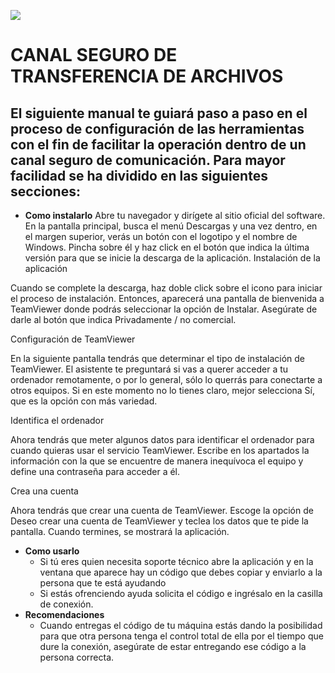 ![](https://updraftplus.com/wp-content/uploads/2013/01/dropbox-02-1024x1024.png)


# **CANAL SEGURO DE TRANSFERENCIA DE ARCHIVOS**

## El siguiente manual te guiará paso a paso en el proceso de configuración de las herramientas con el fin de facilitar la operación dentro de un canal seguro de comunicación. Para mayor facilidad se ha dividido en las siguientes secciones:



* **Como instalarlo**
Abre tu navegador y dirígete al sitio oficial del software. En la pantalla principal, busca el menú Descargas y una vez dentro, en el margen superior, verás un botón con el logotipo y el nombre de Windows. Pincha sobre él y haz click en el botón que indica la última versión para que se inicie la descarga de la aplicación.
Instalación de la aplicación

Cuando se complete la descarga, haz doble click sobre el icono para iniciar el proceso de instalación. Entonces, aparecerá una pantalla de bienvenida a TeamViewer donde podrás seleccionar la opción de Instalar. Asegúrate de darle al botón que indica Privadamente / no comercial.

Configuración de TeamViewer

En la siguiente pantalla tendrás que determinar el tipo de instalación de TeamViewer. El asistente te preguntará si vas a querer acceder a tu ordenador remotamente, o por lo general, sólo lo querrás para conectarte a otros equipos. Si en este momento no lo tienes claro, mejor selecciona Sí, que es la opción con más variedad.

Identifica el ordenador

Ahora tendrás que meter algunos datos para identificar el ordenador para cuando quieras usar el servicio TeamViewer. Escribe en los apartados la información con la que se encuentre de manera inequívoca el equipo y define una contraseña para acceder a él.

Crea una cuenta

Ahora tendrás que crear una cuenta de TeamViewer. Escoge la opción de Deseo crear una cuenta de TeamViewer y teclea los datos que te pide la pantalla. Cuando termines, se mostrará la aplicación.
* **Como usarlo**
    * Si tú eres quien necesita soporte técnico abre la aplicación y en la ventana que aparece hay un código que debes copiar y enviarlo a la persona que te está ayudando
    * Si estás ofrenciendo ayuda solicita el código e ingrésalo en la casilla de conexión.
* **Recomendaciones**
    * Cuando entregas el código de tu máquina estás dando la posibilidad para que otra persona tenga el control total de ella por el tiempo que dure la conexión, asegúrate de estar entregando ese código a la persona correcta.

